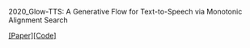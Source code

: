 2020_Glow-TTS: A Generative Flow for Text-to-Speech via Monotonic Alignment Search

[[Paper]](https://arxiv.org/abs/2005.11129)[[Code]](https://github.com/jaywalnut310/glow-tts)

